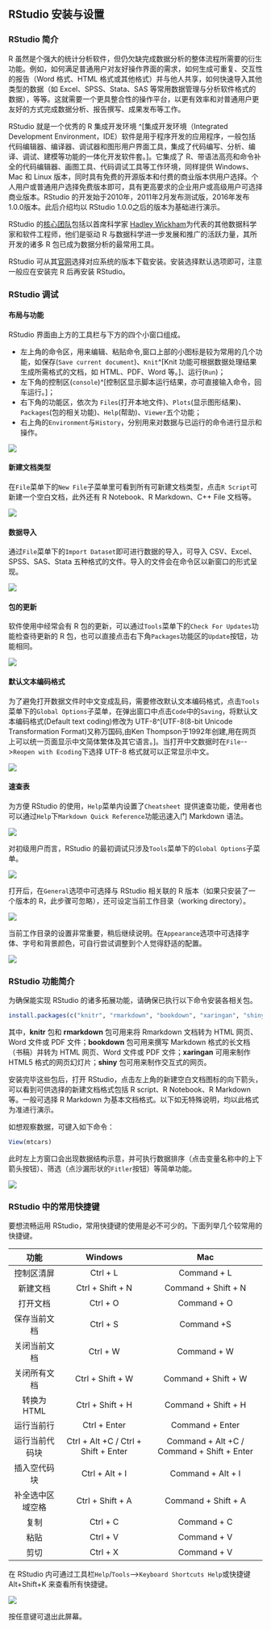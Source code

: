 ## RStudio 安装与设置

### RStudio 简介

R 虽然是个强大的统计分析软件，但仍欠缺完成数据分析的整体流程所需要的衍生功能。例如，如何满足普通用户对友好操作界面的需求，如何生成可重复、交互性的报告（Word 格式、HTML 格式或其他格式）并与他人共享，如何快速导入其他类型的数据（如 Excel、SPSS、Stata、SAS 等常用数据管理与分析软件格式的数据），等等。这就需要一个更具整合性的操作平台，以更有效率和对普通用户更友好的方式完成数据分析、报告撰写、成果发布等工作。

RStudio 就是一个优秀的 R 集成开发环境 ^[集成开发环境（Integrated Development Environment，IDE）软件是用于程序开发的应用程序，一般包括代码编辑器、编译器、调试器和图形用户界面工具，集成了代码编写、分析、编译、调试、建模等功能的一体化开发软件套。]。它集成了 R、带语法高亮和命令补全的代码编辑器、画图工具、代码调试工具等工作环境，同样提供 Windows、Mac 和 Linux 版本，同时具有免费的开源版本和付费的商业版本供用户选择。个人用户或普通用户选择免费版本即可，具有更高要求的企业用户或高级用户可选择商业版本。RStudio 的开发始于2010年，2011年2月发布测试版，2016年发布1.0.0版本。此后介绍均以 RStudio 1.0.0之后的版本为基础进行演示。

RStudio 的[核心团队](https://www.rstudio.com/about/)包括以首席科学家 [Hadley Wickham](http://hadley.nz/)为代表的其他数据科学家和软件工程师，他们是驱动 R 与数据科学进一步发展和推广的活跃力量，其所开发的诸多 R 包已成为数据分析的最常用工具。

RStudio 可从其[官网](https://www.rstudio.com/products/RStudio/)选择对应系统的版本下载安装。安装选择默认选项即可，注意一般应在安装完 R 后再安装 RStudio。

### RStudio 调试

#### 布局与功能

RStudio 界面由上方的工具栏与下方的四个小窗口组成。

- 左上角的命令区，用来编辑、粘贴命令,窗口上部的小图标是较为常用的几个功能，如保存(`Save current document`)、`Knit`^[Knit 功能可根据数据处理结果生成所需格式的文档，如 HTML、PDF、Word 等。]、运行(`Run`)；
- 左下角的控制区(`console`)^[控制区显示脚本运行结果，亦可直接输入命令，回车运行。]；
- 右下角的功能区，依次为 `Files`(打开本地文件)、`Plots`(显示图形结果)、`Packages`(包的相关功能)、`Help`(帮助)、`Viewer`五个功能；
- 右上角的`Environment`与`History`，分别用来对数据与已运行的命令进行显示和操作。

![](pic-rstudio-overview.png)

#### 新建文档类型

在`File`菜单下的`New File`子菜单里可看到所有可新建文档类型，点击`R Script`可新建一个空白文档，此外还有 R Notebook、R Markdown、C++ File 文档等。

![](pic-rstudio-newfile.png)

#### 数据导入

通过`File`菜单下的`Import Dataset`即可进行数据的导入，可导入 CSV、Excel、SPSS、SAS、Stata 五种格式的文件。导入的文件会在命令区以新窗口的形式呈现。

![](pic-rstudio-importdata.png)

#### 包的更新

软件使用中经常会有 R 包的更新，可以通过`Tools`菜单下的`Check For Updates`功能检查待更新的 R 包，也可以直接点击右下角`Packages`功能区的`Update`按钮，功能相同。

![](pic-rstudio-update-package.png)

#### 默认文本编码格式

为了避免打开数据文件时中文变成乱码，需要修改默认文本编码格式，点击`Tools`菜单下的`Global Options`子菜单，在弹出窗口中点击`Code`中的`Saving`，将默认文本编码格式(Default text coding)修改为 UTF-8^[UTF-8(8-bit Unicode Transformation Format)又称万国码,由Ken Thompson于1992年创建,用在网页上可以统一页面显示中文简体繁体及其它语言。]。当打开中文数据时在`File`-->`Reopen with Ecoding`下选择 UTF-8 格式就可以正常显示中文。

![](pic-rstudio-defalult-coding.png)

#### 速查表

为方便 RStudio 的使用，`Help`菜单内设置了`Cheatsheet `提供速查功能，使用者也可以通过`Help`下`Markdown Quick Reference`功能迅速入门 Markdown 语法。

![](pic-rstudio-MarkdownQuickReference.png)
 
  
对初级用户而言，RStudio 的最初调试只涉及`Tools`菜单下的`Global Options`子菜单。

![](pic-rstudio-global.png)

打开后，在`General`选项中可选择与 RStudio 相关联的 R 版本（如果只安装了一个版本的 R，此步骤可忽略），还可设定当前工作目录（working directory）。

![](pic-rstudio-general.png)

当前工作目录的设置非常重要，稍后继续说明。在`Appearance`选项中可选择字体、字号和背景颜色，可自行尝试调整到个人觉得舒适的配置。

![](pic-rstudio-appearance.png)


### RStudio 功能简介

为确保能实现 RStudio 的诸多拓展功能，请确保已执行以下命令安装各相关包。

```r
install.packages(c("knitr", "rmarkdown", "bookdown", "xaringan", "shiny"))
```

其中，**knitr** 包和 **rmarkdown** 包可用来将 Rmarkdown 文档转为 HTML 网页、Word 文件或 PDF 文件；**bookdown** 包可用来撰写 Markdown 格式的长文档（书稿）并转为 HTML 网页、Word 文件或 PDF 文件；**xaringan** 可用来制作 HTML5 格式的网页幻灯片；**shiny** 包可用来制作交互式的网页。

安装完毕这些包后，打开 RStudio，点击左上角的新建空白文档图标的向下箭头，可以看到可供选择的新建文档格式包括 R script、R Notebook、R Markdown 等。一般可选择 R Markdown 为基本文档格式。以下如无特殊说明，均以此格式为准进行演示。

如想观察数据，可键入如下命令：
```r
View(mtcars)
```

此时左上方窗口会出现数据结构示意，并可执行数据排序（点击变量名称中的上下箭头按钮）、筛选（点沙漏形状的`Fitler`按钮）等简单功能。

![](pic-rstudio_viewmtcars.png)

### RStudio 中的常用快捷键
要想流畅运用 RStudio，常用快捷键的使用是必不可少的。下面列举几个较常用的快捷键。

| **功能** | **Windows** | **Mac** |
|:--------:|:----------:|:-------:|
| 控制区清屏 | Ctrl + L | Command + L |
| 新建文档 | Ctrl + Shift + N | Command + Shift + N |
| 打开文档 | Ctrl + O | Command + O |
| 保存当前文档 | Ctrl + S| Command +S |
| 关闭当前文档 | Ctrl + W | Command + W |
| 关闭所有文档 | Ctrl + Shift + W | Command + Shift + W |
| 转换为HTML | Ctrl + Shift + H | Command + Shift + H |
| 运行当前行 | Ctrl + Enter | Command + Enter |
| 运行当前代码块 | Ctrl + Alt +C / Ctrl + Shift + Enter | Command + Alt +C / Command + Shift + Enter |
| 插入空代码块 | Ctrl + Alt + I | Command + Alt + I |
| 补全选中区域空格 | Ctrl + Shift + A | Command + Shift + A |
| 复制 | Ctrl + C | Command + C |
| 粘贴 | Ctrl + V | Command + V |
| 剪切 | Ctrl + X | Command + V |

在 RStudio 内可通过工具栏`Help`/`Tools`-->`Keyboard Shortcuts Help`或快捷键 Alt+Shift+K 来查看所有快捷键。

![](pic-rstudio-KeyboardShortcuts.png)

按任意键可退出此屏幕。

